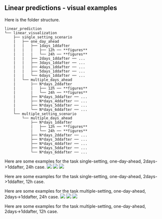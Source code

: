 ## Linear predictions - visual examples

Here is the folder structure.

```
linear_prediction
└── linear_visualization
    ├── single_setting_scenario
    |   ├── one_day_ahead
    |   |   ├── 1days_1ddafter
    |   |   |   ├── 12h ── **figures**
    |   |   |   └── 24h ── **figures** 
    |   |   ├── 2days_1ddafter ── ...
    |   |   ├── 3days_1ddafter ── ...
    |   |   ├── 4days_1ddafter ── ...
    |   |   ├── 5days_1ddafter ── ...
    |   |   └── 6days_1ddafter ── ...
    |   └── multiple_days_ahead
    |       ├── N*days_2ddafter
    |       |   ├── 12h ── **figures**
    |       |   └── 24h ── **figures** 
    |       ├── N*days_3ddafter ── ...
    |       ├── N*days_4ddafter ── ...
    |       ├── N*days_5ddafter ── ...
    |       └── N*days_6ddafter ── ...
    └── multiple_setting_scenario
        └── multiple_days_ahead
            ├── N*days_1ddafter
            |   ├── 12h ── **figures**
            |   └── 24h ── **figures** 
            ├── N*days_2ddafter ── ...
            ├── N*days_3ddafter ── ...
            ├── N*days_4ddafter ── ...
            ├── N*days_5ddafter ── ...
            └── N*days_6ddafter ── ...
```

Here are some examples for the task single-setting, one-day-ahead, 2days->1ddafter, 24h case.
<img src="LAURAframework.png">
<img src="LAURAframework.png">
<img src="Sant-Anna-Pisa\LAURA\LAURAframework.png">

Here are some examples for the task single-setting, one-day-ahead, 2days->1ddafter, 12h case.

Here are some examples for the task multiple-setting, one-day-ahead, 2days->1ddafter, 24h case.
<img src="LAURAframework.png">
<img src="LAURAframework.png">
<img src="Sant-Anna-Pisa\LAURA\LAURAframework.png">

Here are some examples for the task multiple-setting, one-day-ahead, 2days->1ddafter, 12h case.
